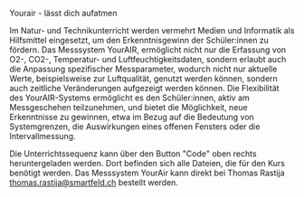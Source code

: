 Yourair - lässt dich aufatmen


Im Natur- und Technikunterricht werden vermehrt Medien und Informatik als Hilfsmittel eingesetzt, um den Erkenntnisgewinn der Schüler:innen zu fördern. Das Messsystem YourAIR, ermöglicht nicht nur die Erfassung von O2-, CO2-, Temperatur- und Luftfeuchtigkeitsdaten, sondern erlaubt auch die Anpassung spezifischer Messparameter, wodurch nicht nur aktuelle Werte, beispielsweise zur Luftqualität, genutzt werden können, sondern auch zeitliche Veränderungen aufgezeigt werden können. Die Flexibilität des YourAIR-Systems ermöglicht es den Schüler:innen, aktiv am Messgeschehen teilzunehmen, und bietet die Möglichkeit, neue Erkenntnisse zu gewinnen, etwa im Bezug auf die Bedeutung von Systemgrenzen, die Auswirkungen eines offenen Fensters oder die Intervallmessung.

Die Unterrichtssequenz kann über den Button "Code" oben rechts heruntergeladen werden.  Dort befinden sich alle Dateien, die für den Kurs benötigt werden. 
Das Messsystem YourAir kann direkt bei Thomas Rastija thomas.rastija@smartfeld.ch bestellt werden.


